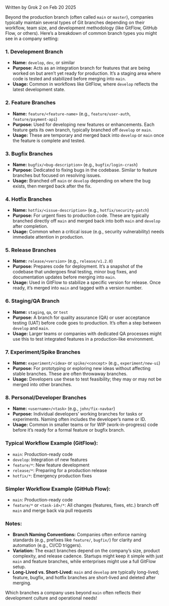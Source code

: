 Written by Grok 2 on Feb 20 2025

Beyond the production branch (often called `main` or `master`), companies typically maintain several types of Git branches depending on their workflow, team size, and development methodology (like GitFlow, GitHub Flow, or others). Here’s a breakdown of common branch types you might see in a company setting:

### 1. **Development Branch**
   - **Name:** `develop`, `dev`, or similar
   - **Purpose:** Acts as an integration branch for features that are being worked on but aren’t yet ready for production. It’s a staging area where code is tested and stabilized before merging into `main`.
   - **Usage:** Common in workflows like GitFlow, where `develop` reflects the latest development state.

### 2. **Feature Branches**
   - **Name:** `feature/<feature-name>` (e.g., `feature/user-auth`, `feature/payment-api`)
   - **Purpose:** Used for developing new features or enhancements. Each feature gets its own branch, typically branched off `develop` or `main`.
   - **Usage:** These are temporary and merged back into `develop` or `main` once the feature is complete and tested.

### 3. **Bugfix Branches**
   - **Name:** `bugfix/<bug-description>` (e.g., `bugfix/login-crash`)
   - **Purpose:** Dedicated to fixing bugs in the codebase. Similar to feature branches but focused on resolving issues.
   - **Usage:** Branched off `main` or `develop` depending on where the bug exists, then merged back after the fix.

### 4. **Hotfix Branches**
   - **Name:** `hotfix/<issue-description>` (e.g., `hotfix/security-patch`)
   - **Purpose:** For urgent fixes to production code. These are typically branched directly off `main` and merged back into both `main` and `develop` after completion.
   - **Usage:** Common when a critical issue (e.g., security vulnerability) needs immediate attention in production.

### 5. **Release Branches**
   - **Name:** `release/<version>` (e.g., `release/v1.2.0`)
   - **Purpose:** Prepares code for deployment. It’s a snapshot of the codebase that undergoes final testing, minor bug fixes, and documentation updates before merging into `main`.
   - **Usage:** Used in GitFlow to stabilize a specific version for release. Once ready, it’s merged into `main` and tagged with a version number.

### 6. **Staging/QA Branch**
   - **Name:** `staging`, `qa`, or `test`
   - **Purpose:** A branch for quality assurance (QA) or user acceptance testing (UAT) before code goes to production. It’s often a step between `develop` and `main`.
   - **Usage:** Larger teams or companies with dedicated QA processes might use this to test integrated features in a production-like environment.

### 7. **Experiment/Spike Branches**
   - **Name:** `experiment/<idea>` or `spike/<concept>` (e.g., `experiment/new-ui`)
   - **Purpose:** For prototyping or exploring new ideas without affecting stable branches. These are often throwaway branches.
   - **Usage:** Developers use these to test feasibility; they may or may not be merged into other branches.

### 8. **Personal/Developer Branches**
   - **Name:** `<username>/<task>` (e.g., `john/fix-navbar`)
   - **Purpose:** Individual developers’ working branches for tasks or experiments. Naming often includes the developer’s name or ID.
   - **Usage:** Common in smaller teams or for WIP (work-in-progress) code before it’s ready for a formal feature or bugfix branch.

### Typical Workflow Example (GitFlow):
- `main`: Production-ready code
- `develop`: Integration of new features
- `feature/*`: New feature development
- `release/*`: Preparing for a production release
- `hotfix/*`: Emergency production fixes

### Simpler Workflow Example (GitHub Flow):
- `main`: Production-ready code
- `feature/*` or `<task-id>/*`: All changes (features, fixes, etc.) branch off `main` and merge back via pull requests

### Notes:
- **Branch Naming Conventions:** Companies often enforce naming standards (e.g., prefixes like `feature/`, `bugfix/`) for clarity and automation (e.g., CI/CD triggers).
- **Variation:** The exact branches depend on the company’s size, product complexity, and release cadence. Startups might keep it simple with just `main` and feature branches, while enterprises might use a full GitFlow setup.
- **Long-Lived vs. Short-Lived:** `main` and `develop` are typically long-lived; feature, bugfix, and hotfix branches are short-lived and deleted after merging.

Which branches a company uses beyond `main` often reflects their development culture and operational needs!
